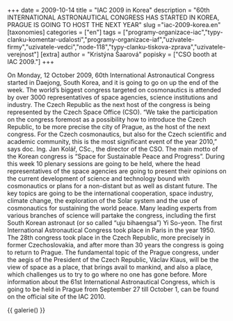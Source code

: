 +++
date = 2009-10-14
title = "IAC 2009 in Korea"
description = "60th INTERNATIONAL ASTRONAUTICAL CONGRESS HAS STARTED IN KOREA, PRAGUE IS GOING TO HOST THE NEXT YEAR"
slug ="iac-2009-korea.en"
[taxonomies]
categories = ["en"]
tags = ["programy-organizace-iac","typy-clanku-komentar-udalosti","programy-organizace-iaf","uzivatele-firmy","uzivatele-vedci","node-118","typy-clanku-tiskova-zprava","uzivatele-verejnost"]
[extra]
author = "Kristýna Šaarová"
popisky = ["CSO booth at IAC 2009."]
+++

On Monday, 12 October 2009, 60th International Astronautical Congress started in Daejong, South Korea, and it is going to go on up the end of the week. The world’s biggest congress targeted on cosmonautics is attended by over 3000 representatives of space agencies, science institutions and industry. The Czech Republic as the next host of the congress is being represented by the Czech Space Office (CSO). “We take the participation on the congress foremost as a possibility how to introduce the Czech Republic, to be more precise the city of Prague, as the host of the next congress. For the Czech cosmonautics, but also for the Czech scientific and academic community, this is the most significant event of the year 2010,” says doc. Ing. Jan Kolář, CSc., the director of the CSO. The main motto of the Korean congress is “Space for Sustainable Peace and Progress”. During this week 10 plenary sessions are going to be held, where the head representatives of the space agencies are going to present their opinions on the current development of science and technology bound with cosmonautics or plans for a non-distant but as well as distant future. The key topics are going to be the international cooperation, space industry, climate change, the exploration of the Solar system and the use of cosmonautics for sustaining the world peace. Many leading experts from various branches of science will partake the congress, including the first South Korean astronaut (or so called “uju bihaengsa”) Yi So-yeon. The first International Astronautical Congress took place in Paris in the year 1950. The 28th congress took place in the Czech Republic, more precisely in former Czechoslovakia, and after more than 30 years the congress is going to return to Prague. The fundamental topic of the Prague congress, under the aegis of the President of the Czech Republic, Václav Klaus, will be the view of space as a place, that brings avail to mankind, and also a place, which challenges us to try to go where no one has gone before. More information about the 61st International Astronautical Congress, which is going to be held in Prague from September 27 till October 1, can be found on the official site of the IAC 2010.

{{ galerie() }}
